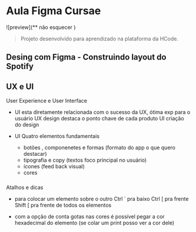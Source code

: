 # Aula Figma Cursae

![preview](** não esquecer )


> Projeto desenvolvido para aprendizado na plataforma da HCode. 

## Desing com Figma - Construindo layout do Spotify


## UX e UI

User Experience e User Interface

*   UI esta diretamente relacionada com o sucesso da UX, ótima exp para o usuário 
    UX design destaca o ponto chave de cada produto 
    UI criação do design


* UI Quatro elementos fundamentais
    - botões , componenetes e formas (formato do app o que quero destacar)
    - tipografia e copy (textos foco principal no usuário) 
    - ícones (feed back visual)
    - cores 

###

Atalhos e dicas 

- para colocar um elemento sobre o outro 
    Ctrl ´ pra baixo
    Ctrl [ pra frente 
    Shift [ pra frente de todos os elementos 

- com a opção de conta gotas nas cores é possível pegar a cor hexadecimal do elemento (se colar um print posso ver a cor dele) 